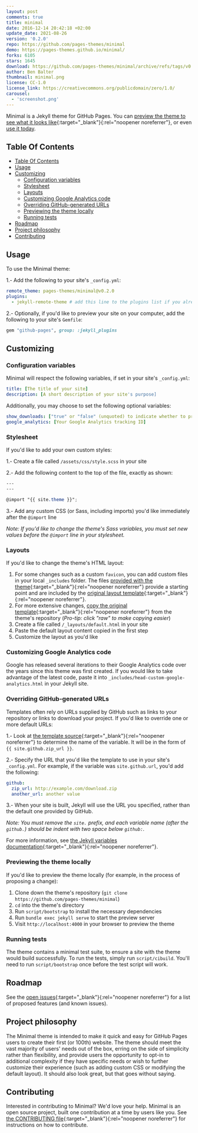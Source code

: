 ```yaml
---
layout: post
comments: true
title: minimal
date: 2016-12-14 20:42:18 +02:00
update_date: 2021-08-26
version: '0.2.0'
repo: https://github.com/pages-themes/minimal
demo: https://pages-themes.github.io/minimal/
forks: 6105
stars: 1645
download: https://github.com/pages-themes/minimal/archive/refs/tags/v0.2.0.zip
author: Ben Balter
thumbnail: minimal.png
license: CC-1.0
license_link: https://creativecommons.org/publicdomain/zero/1.0/
carousel:
  - 'screenshot.png'
---
```


Minimal is a Jekyll theme for GitHub Pages. You can [preview the theme to see what it looks like](http://pages-themes.github.io/minimal){:target="_blank"}{:rel="noopener noreferrer"}, or even [use it today](#usage).

## Table Of Contents

- [Table Of Contents](#table-of-contents)
- [Usage](#usage)
- [Customizing](#customizing)
  - [Configuration variables](#configuration-variables)
  - [Stylesheet](#stylesheet)
  - [Layouts](#layouts)
  - [Customizing Google Analytics code](#customizing-google-analytics-code)
  - [Overriding GitHub-generated URLs](#overriding-github-generated-urls)
  - [Previewing the theme locally](#previewing-the-theme-locally)
  - [Running tests](#running-tests)
- [Roadmap](#roadmap)
- [Project philosophy](#project-philosophy)
- [Contributing](#contributing)

## Usage

To use the Minimal theme:

1.- Add the following to your site's `_config.yml`:

```yaml
remote_theme: pages-themes/minimal@v0.2.0
plugins:
  - jekyll-remote-theme # add this line to the plugins list if you already have one
```

2.- Optionally, if you'd like to preview your site on your computer, add the following to your site's `Gemfile`:

```ruby
gem "github-pages", group: :jekyll_plugins
```

## Customizing

### Configuration variables

Minimal will respect the following variables, if set in your site's `_config.yml`:

```yaml
title: [The title of your site]
description: [A short description of your site's purpose]
```

Additionally, you may choose to set the following optional variables:

```yaml
show_downloads: ["true" or "false" (unquoted) to indicate whether to provide a download URL]
google_analytics: [Your Google Analytics tracking ID]
```

### Stylesheet

If you'd like to add your own custom styles:

1.- Create a file called `/assets/css/style.scss` in your site

2.- Add the following content to the top of the file, exactly as shown:

```scss
---
---

@import "{{ site.theme }}";
```

3.- Add any custom CSS (or Sass, including imports) you'd like immediately after the `@import` line

*Note: If you'd like to change the theme's Sass variables, you must set new values before the `@import` line in your stylesheet.*

### Layouts

If you'd like to change the theme's HTML layout:

1. For some changes such as a custom `favicon`, you can add custom files in your local `_includes` folder. The files [provided with the theme](https://github.com/pages-themes/minimal/tree/master/_includes){:target="_blank"}{:rel="noopener noreferrer"} provide a starting point and are included by the [original layout template](https://github.com/pages-themes/minimal/blob/master/_layouts/default.html){:target="_blank"}{:rel="noopener noreferrer"}.
2. For more extensive changes, [copy the original template](https://github.com/pages-themes/minimal/blob/master/_layouts/default.html){:target="_blank"}{:rel="noopener noreferrer"} from the theme's repository (*Pro-tip: click "raw" to make copying easier*)
3. Create a file called `/_layouts/default.html` in your site
4. Paste the default layout content copied in the first step
5. Customize the layout as you'd like

### Customizing Google Analytics code

Google has released several iterations to their Google Analytics code over the years since this theme was first created. If you would like to take advantage of the latest code, paste it into `_includes/head-custom-google-analytics.html` in your Jekyll site.

### Overriding GitHub-generated URLs

Templates often rely on URLs supplied by GitHub such as links to your repository or links to download your project. If you'd like to override one or more default URLs:

1.- Look at [the template source](https://github.com/pages-themes/minimal/blob/master/_layouts/default.html){:target="_blank"}{:rel="noopener noreferrer"} to determine the name of the variable. It will be in the form of `{{ site.github.zip_url }}`.

2.- Specify the URL that you'd like the template to use in your site's `_config.yml`. For example, if the variable was `site.github.url`, you'd add the following:

```yaml
github:
  zip_url: http://example.com/download.zip
  another_url: another value
```

3.- When your site is built, Jekyll will use the URL you specified, rather than the default one provided by GitHub.

*Note: You must remove the `site.` prefix, and each variable name (after the `github.`) should be indent with two space below `github:`.*

For more information, see [the Jekyll variables documentation](https://jekyllrb.com/docs/variables/){:target="_blank"}{:rel="noopener noreferrer"}.

### Previewing the theme locally

If you'd like to preview the theme locally (for example, in the process of proposing a change):

1. Clone down the theme's repository (`git clone https://github.com/pages-themes/minimal`)
2. `cd` into the theme's directory
3. Run `script/bootstrap` to install the necessary dependencies
4. Run `bundle exec jekyll serve` to start the preview server
5. Visit `http://localhost:4000` in your browser to preview the theme

### Running tests

The theme contains a minimal test suite, to ensure a site with the theme would build successfully. To run the tests, simply run `script/cibuild`. You'll need to run `script/bootstrap` once before the test script will work.

## Roadmap

See the [open issues](https://github.com/pages-themes/minimal/issues){:target="_blank"}{:rel="noopener noreferrer"} for a list of proposed features (and known issues).

## Project philosophy

The Minimal theme is intended to make it quick and easy for GitHub Pages users to create their first (or 100th) website. The theme should meet the vast majority of users' needs out of the box, erring on the side of simplicity rather than flexibility, and provide users the opportunity to opt-in to additional complexity if they have specific needs or wish to further customize their experience (such as adding custom CSS or modifying the default layout). It should also look great, but that goes without saying.

## Contributing

Interested in contributing to Minimal? We'd love your help. Minimal is an open source project, built one contribution at a time by users like you. See [the CONTRIBUTING file](https://github.com/pages-themes/minimal/blob/master/docs/CONTRIBUTING.md){:target="_blank"}{:rel="noopener noreferrer"} for instructions on how to contribute.
